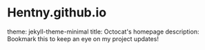 # Hentny.github.io
theme: jekyll-theme-minimal title: Octocat's homepage description: Bookmark this to keep an eye on my project updates!
